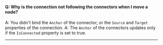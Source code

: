 
#### Q: Why is the connection not following the connectors when I move a node?

A: You didn't bind the `Anchor` of the connector, or the `Source` and `Target` properties of the connection.
A: The `Anchor` of the connectors updates only if the `IsConnected` property is set to true.

***
